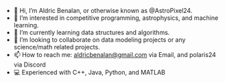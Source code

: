 - 👋 Hi, I’m Aldric Benalan, or otherwise known as @AstroPixel24.
- 👀 I’m interested in competitive programming, astrophysics, and machine learning.
- 🌱 I’m currently learning data structures and algorithms.
- 💞️ I’m looking to collaborate on data modeling projects or any science/math related projects.
- 📫 How to reach me: aldricbenalan@gmail.com via Email, and polaris24 via Discord
- 💻 Experienced with C++, Java, Python, and MATLAB

<!---
AstroPixel24/AstroPixel24 is a ✨ special ✨ repository because its `README.md` (this file) appears on your GitHub profile.
You can click the Preview link to take a look at your changes.
--->
